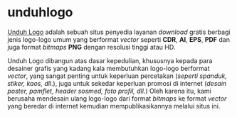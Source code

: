 # unduhlogo
<p><a href="https://www.unduhlogo.com" title="Unduh Logo">Unduh Logo</a> adalah sebuah situs penyedia layanan <em>download</em> gratis berbagi jenis logo-logo umum yang berformat <em>vector</em> seperti <strong>CDR</strong>, <strong>AI</strong>, <strong>EPS</strong>, <strong>PDF</strong> dan juga format <em>bitmaps</em> <strong>PNG</strong> dengan resolusi tinggi atau HD.</p>
<p>Unduh Logo dibangun atas dasar kepedulian, khususnya kepada para desainer grafis yang kadang kala membutuhkan logo-logo berformat <em>vector</em>, yang sangat penting untuk keperluan percetakan (<em>seperti spanduk, stiker, kaos, dll</em>.), juga untuk sekedar keperluan promosi di internet (<em>desain poster, pamflet, header sosmed, foto profil, dll.</em>) Oleh karena itu, kami berusaha mendesain ulang logo-logo dari format <em>bitmaps</em> ke format <em>vector</em> yang beredar di internet kemudian mempublikasikannya melalui situs ini.</p>
